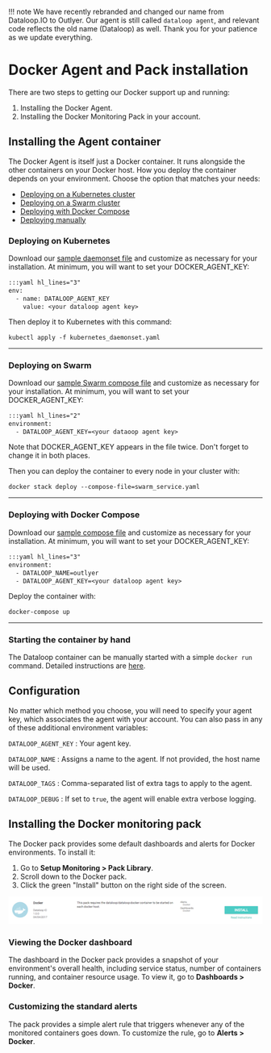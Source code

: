 !!! note
    We have recently rebranded and changed our name from Dataloop.IO to Outlyer. Our agent is still called `dataloop agent`, and relevant code reflects the old name (Dataloop) as well. Thank you for your patience as we update everything.

Docker Agent and Pack installation
==================================

There are two steps to getting our Docker support up and running:

  1. Installing the Docker Agent.
  2. Installing the Docker Monitoring Pack in your account.

## Installing the Agent container

The Docker Agent is itself just a Docker container. It runs alongside the other
containers on your Docker host. How you deploy the container depends on your
environment. Choose the option that matches your needs:

 * [Deploying on a Kubernetes cluster](#deploying-on-kubernetes)
 * [Deploying on a Swarm cluster](#deploying-on-swarm)
 * [Deploying with Docker Compose](#deploying-with-docker-compose)
 * [Deploying manually](#manually-starting-the-container)

### Deploying on Kubernetes

Download our [sample daemonset file][1] and customize as necessary for your
installation. At minimum, you will want to set your DOCKER_AGENT_KEY:

    :::yaml hl_lines="3"
    env:
      - name: DATALOOP_AGENT_KEY
        value: <your dataloop agent key>

Then deploy it to Kubernetes with this command:

    kubectl apply -f kubernetes_daemonset.yaml

- - -

### Deploying on Swarm

Download our [sample Swarm compose file][2] and customize as necessary for your
installation. At minimum, you will want to set your DOCKER_AGENT_KEY:

    :::yaml hl_lines="2"
    environment:
      - DATALOOP_AGENT_KEY=<your dataoop agent key>

Note that DOCKER_AGENT_KEY appears in the file twice. Don't forget to change it
in both places.

Then you can deploy the container to every node in your cluster with:

    docker stack deploy --compose-file=swarm_service.yaml

- - -

### Deploying with Docker Compose

Download our [sample compose file][3] and customize as necessary for your
installation. At minimum, you will want to set your DOCKER_AGENT_KEY:

    :::yaml hl_lines="3"
    environment:
      - DATALOOP_NAME=outlyer
      - DATALOOP_AGENT_KEY=<your dataloop agent key>

Deploy the container with:

    docker-compose up

- - -

### Starting the container by hand

The Dataloop container can be manually started with a simple `docker run`
command. Detailed instructions are [here](/agent/installation_docker.md).


## Configuration

No matter which method you choose, you will need to specify your agent key,
which associates the agent with your account. You can also pass in any of
these additional environment variables:

`DATALOOP_AGENT_KEY`
: Your agent key.

`DATALOOP_NAME`
: Assigns a name to the agent. If not provided, the host name will be used.

`DATALOOP_TAGS`
: Comma-separated list of extra tags to apply to the agent.

`DATALOOP_DEBUG`
: If set to `true`, the agent will enable extra verbose logging.


## Installing the Docker monitoring pack

The Docker pack provides some default dashboards and alerts for Docker
environments. To install it:

 1. Go to **Setup Monitoring > Pack Library**.
 2. Scroll down to the Docker pack.
 3. Click the green "Install" button on the right side of the screen.

![Docker pack][4]

### Viewing the Docker dashboard

The dashboard in the Docker pack provides a snapshot of your environment's
overall health, including service status, number of containers running, and
container resource usage. To view it, go to **Dashboards > Docker**.

### Customizing the standard alerts

The pack provides a simple alert rule that triggers whenever any of the
monitored containers goes down. To customize the rule, go to
**Alerts > Docker**.

[1]: https://raw.githubusercontent.com/outlyerapp/docker-alpine/master/agent/kubernetes_daemonset.yaml
[2]: https://raw.githubusercontent.com/outlyerapp/docker-alpine/master/agent/swarm_service.yaml
[3]: https://raw.githubusercontent.com/outlyerapp/docker-alpine/master/agent/docker-compose.yaml
[4]: /img/docker_pack.png
